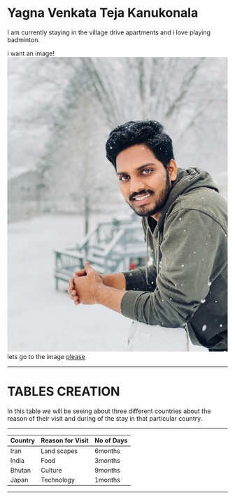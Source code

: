 # Yagna Venkata Teja Kanukonala
I am currently staying in the village drive apartments and i love playing badminton.

i want an image! ![myself](https://github.com/kanukonala/assignment2-Kanukonala/blob/main/teja1.jpg)
lets go to the image
[please](https://github.com/kanukonala/assignment2-Kanukonala/blob/main/teja1.jpg)

----

# TABLES CREATION

In this table we will be seeing about three different countries about the reason of their visit and during of the stay in that particular country.

-----

| Country    | Reason for Visit| No of Days|
|---------   | ----------------| ----------|
| Iran       | Land scapes     | 6months   |
| India      | Food            | 3months   |
| Bhutan     | Culture         | 9months   |
| Japan      | Technology      | 1months   |

----